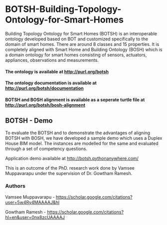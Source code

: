# BOTSH-Building-Topology-Ontology-for-Smart-Homes

Building Topology Ontology for Smart Homes (BOTSH) is an interoperable ontology developed based on BOT and customized specifically to the domain of smart homes. There are around 8 classes and 15 properties. It is completely aligned with Smart Home and Building Ontology (BOSH) which is a domain ontology for smart homes consisting of sensors, actuators, appliances, observations and measurements.

#### The ontology is available at http://purl.org/botsh
#### The ontology documentation is available at http://purl.org/botsh/documentation
#### BOTSH and BOSH alignment is available as a seperate turtle file at http://purl.org/botsh/bosh-alignment

## BOTSH - Demo

To evaluate the BOTSH and to demonstrate the advantages of aligning BOTSH with BOSH, we have developed a sample demo which uses a Duplex House BIM model. The instances are modelled for the same and evaluated through a set of competency questions.

Application demo available at http://botsh.pythonanywhere.com/



This is an outcome of the PhD. research work done by Vamsee Muppavarapu under the supervision of Dr. Gowtham Ramesh.

### Authors
Vamsee Muppavarapu - https://scholar.google.com/citations?user=5w4Ry4MAAAAJ&hl

Gowtham Ramesh - https://scholar.google.com/citations?hl=en&user=0nx8zcUAAAAJ
